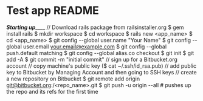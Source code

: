 # Test app README

_______________________Starting up___________________________
// Download rails package from railsinstaller.org
$ gem install rails
$ mkdir workspace
$ cd workspace
$ rails new <app_name>
$ cd <app_name>
$ git config --global user.name "Your Name"
$ git config --global user.email your.email@example.com
$ git config --global push.default matching
$ git config --global alias.co checkout
$ git init
$ git add -A
$ git commit -m "initial commit"
// sign up for a Bitbucket.org account
// copy machine's public key ($ cat ~/.ssh/id_rsa.pub)
// add public key to Bitbucket by Managing Account and then going to SSH keys
// create a new repository on Bitbucket
$ git remote add origin git@bitbucket.org:<username>/<repo_name>.git 
$ git push -u origin --all # pushes up the repo and its refs for the first time
